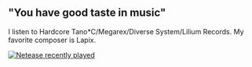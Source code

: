 ## "You have good taste in music"
I listen to Hardcore Tano*C/Megarex/Diverse System/Lilium Records. My favorite composer is Lapix.

[![Netease recently played](https://netease-recent-profile.vercel.app/?id=40276893&title=Recently&nbsp;into...&show_percent=1&number=8&column=2)](https://netease-recent-profile.vercel.app/?id=40276893&title=Recently&nbsp;into...&show_percent=1&number=8&column=2)

